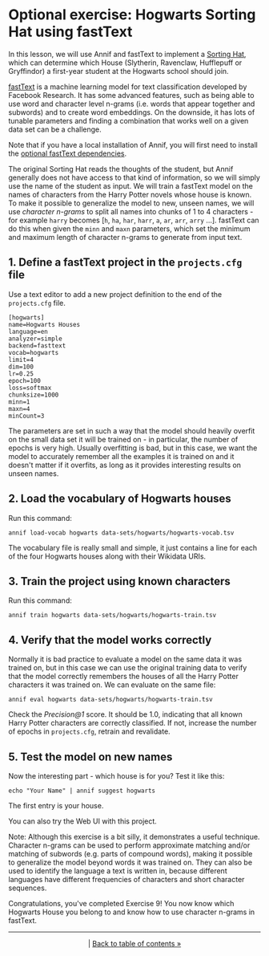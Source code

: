 # Optional exercise: Hogwarts Sorting Hat using fastText

In this lesson, we will use Annif and fastText to implement a [Sorting
Hat](https://harrypotter.fandom.com/wiki/Sorting_Hat), which can determine
which House (Slytherin, Ravenclaw, Hufflepuff or Gryffindor) a first-year
student at the Hogwarts school should join.

[fastText](https://fasttext.cc/) is a machine learning model for text
classification developed by Facebook Research. It has some advanced
features, such as being able to use word and character level n-grams (i.e.
words that appear together and subwords) and to create word embeddings. On
the downside, it has lots of tunable parameters and finding a combination
that works well on a given data set can be a challenge.

Note that if you have a local installation of Annif, you will first need to install the 
[optional fastText dependencies](https://github.com/NatLibFi/Annif/wiki/Optional-features-and-dependencies#fasttext-backend).

The original Sorting Hat reads the thoughts of the student, but Annif
generally does not have access to that kind of information, so we will
simply use the name of the student as input. We will train a fastText model
on the names of characters from the Harry Potter novels whose house is
known. To make it possible to generalize the model to new, unseen names, we
will use *character n-grams* to split all names into chunks of 1 to 4
characters - for example `harry` becomes [`h`, `ha`, `har`, `harr`, `a`,
`ar`, `arr`, `arry` ...]. fastText can do this when given the `minn` and
`maxn` parameters, which set the minimum and maximum length of character
n-grams to generate from input text.

## 1. Define a fastText project in the `projects.cfg` file

Use a text editor to add a new project definition to the end of the
`projects.cfg` file.

    [hogwarts]
    name=Hogwarts Houses
    language=en
    analyzer=simple
    backend=fasttext
    vocab=hogwarts
    limit=4
    dim=100
    lr=0.25
    epoch=100
    loss=softmax
    chunksize=1000
    minn=1
    maxn=4
    minCount=3

The parameters are set in such a way that the model should heavily overfit
on the small data set it will be trained on - in particular, the number of
epochs is very high. Usually overfitting is bad, but in this case, we want
the model to accurately remember all the examples it is trained on and it
doesn't matter if it overfits, as long as it provides interesting results on
unseen names.

## 2. Load the vocabulary of Hogwarts houses

Run this command:

    annif load-vocab hogwarts data-sets/hogwarts/hogwarts-vocab.tsv

The vocabulary file is really small and simple, it just contains a line for
each of the four Hogwarts houses along with their Wikidata URIs.

## 3. Train the project using known characters

Run this command:

    annif train hogwarts data-sets/hogwarts/hogwarts-train.tsv

## 4. Verify that the model works correctly

Normally it is bad practice to evaluate a model on the same data it was
trained on, but in this case we can use the original training data to verify
that the model correctly remembers the houses of all the Harry Potter
characters it was trained on. We can evaluate on the same file:

    annif eval hogwarts data-sets/hogwarts/hogwarts-train.tsv

Check the *Precision@1* score. It should be 1.0, indicating that all known
Harry Potter characters are correctly classified. If not, increase the
number of epochs in `projects.cfg`, retrain and revalidate.

## 5. Test the model on new names

Now the interesting part - which house is for you? Test it like this:

    echo "Your Name" | annif suggest hogwarts

The first entry is your house.

You can also try the Web UI with this project.

Note: Although this exercise is a bit silly, it demonstrates a useful
technique.  Character n-grams can be used to perform approximate matching
and/or matching of subwords (e.g.  parts of compound words), making it
possible to generalize the model beyond words it was trained on. They can
also be used to identify the language a text is written in, because
different languages have different frequencies of characters and short
character sequences.


Congratulations, you've completed Exercise 9! You now know which Hogwarts
House you belong to and know how to use character n-grams in fastText.

---

<p align="center">
|
<a href="/exercises/README.md">Back to table of contents »</a>
</p>
